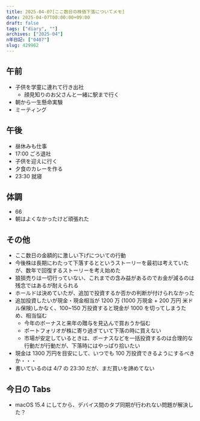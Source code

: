 ```yaml
---
title: 2025-04-07[ここ数日の株価下落についてメモ]
date: 2025-04-07T00:00:00+09:00
draft: false
tags: ["diary", ""]
archives: ["2025-04"]
n年日記: ["0407"]
slug: 429962
---
```


## 午前

- 子供を学童に連れて行き出社
  - 顔見知りのお父さんと一緒に駅まで行く
- 朝から一生懸命実験
- ミーティング

## 午後

- 昼休みも仕事
- 17:00 ごろ退社
- 子供を迎えに行く
- 夕食のカレーを作る
- 23:30 就寝

## 体調

- 66
- 朝はよくなかったけど頑張れた

## その他

- ここ数日の金額的に激しい下げについての行動
- 今後株は長期にわたって下落するとというストーリーを最初は考えていたが、数年で回復するストーリーを考え始めた
- 狼狽売りは一切行っていない、これまでの含み益があるのでお金が減るのは残念ではあるが耐えられる
- ホールドは決めていたが、追加で投資するか否かの判断が付けられなかった
- 追加投資したいが現金・現金相当が 1200 万 (1000 万現金 + 200 万円 米ドル保険)しかなく、100~150 万投資すると現金が 1000 を切ってしまうため、相当悩む
  - 今年のボーナスと来年の贈与を見込んで買おうか悩む
  - ポートフォリオが株に寄り過ぎていて下落の時に買えない
  - 市場が安定しているときは、ボーナスなどを一括投資するのは合理的な行動だが行動だが、下落時にはやっぱり拾いたい
- 現金は 1300 万円を目安にして、いつでも 100 万投資できるようにするべきか・・・
- 書いているのは 4/7 の 23:30 だが、まだ買いを諦めてない

## 今日の Tabs

- macOS 15.4 にしてから、デバイス間のタブ同期が行われない問題が解決した？
